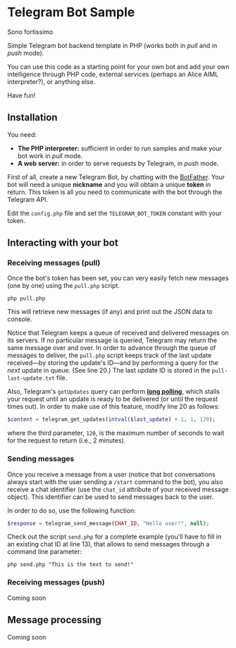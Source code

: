 # Telegram Bot Sample

Sono fortissimo

Simple Telegram bot backend template in PHP (works both in *pull* and in *push* mode).

You can use this code as a starting point for your own bot and add your own intelligence through PHP code, external services (perhaps an Alice AIML interpreter?), or anything else.

Have fun!

## Installation

You need:

* **The PHP interpreter:** sufficient in order to run samples and make your bot work in *pull* mode.
* **A web server:** in order to serve requests by Telegram, in *push* mode.

First of all, create a new Telegram Bot, by chatting with the [BotFather](http://telegram.me/BotFather). Your bot will need a unique **nickname** and you will obtain a unique **token** in return.
This token is all you need to communicate with the bot through the Telegram API.

Edit the `config.php` file and set the `TELEGRAM_BOT_TOKEN` constant with your token.

## Interacting with your bot

### Receiving messages (pull)

Once the bot's token has been set, you can very easily fetch new messages (one by one) using the `pull.php` script.

```
php pull.php
```

This will retrieve new messages (if any) and print out the JSON data to console.

Notice that Telegram keeps a queue of received and delivered messages on its servers.
If no particular message is queried, Telegram may return the same message over and over.
In order to advance through the queue of messages to deliver, the `pull.php` script keeps track of the last update received—by storing the update's ID—and by performing a query for the *next* update in queue. (See line 20.)
The last update ID is stored in the `pull-last-update.txt` file.

Also, Telegram's `getUpdates` query can perform **[long polling](https://core.telegram.org/bots/api#getupdates)**, which stalls your request until an update is ready to be delivered (or until the request times out).
In order to make use of this feature, modify line 20 as follows:

```php
$content = telegram_get_updates(intval($last_update) + 1, 1, 120);
```

where the third parameter, `120`, is the maximum number of seconds to wait for the request to return (i.e., 2 minutes).

### Sending messages

Once you receive a message from a user (notice that bot conversations always start with the user sending a `/start` command to the bot), you also receive a chat identifier (use the `chat_id` attribute of your received message object).
This identifier can be used to send messages back to the user.

In order to do so, use the following function:

```php
$response = telegram_send_message(CHAT_ID, "Hello user!", null);
```

Check out the script `send.php` for a complete example (you'll have to fill in an existing chat ID at line 13), that allows to send messages through a command line parameter:

```
php send.php "This is the text to send!"
```

### Receiving messages (push)

Coming soon

## Message processing

Coming soon


